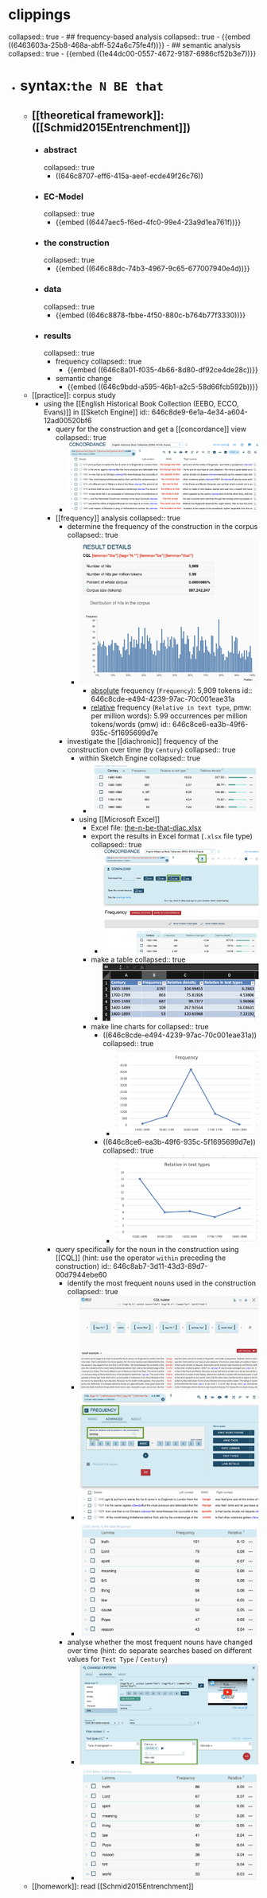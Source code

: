 # clippings
collapsed:: true
	- ## frequency-based analysis
	  collapsed:: true
		- {{embed ((6463603a-25b8-468a-abff-524a6c75fe4f))}}
	- ## semantic analysis
	  collapsed:: true
		- {{embed ((1e44dc00-0557-4672-9187-6986cf52b3e7))}}
- # syntax:`the N BE that`
	- ## [[theoretical framework]]: ([[Schmid2015Entrenchment]])
		- ### abstract
		  collapsed:: true
			- ((646c8707-eff6-415a-aeef-ecde49f26c76))
		- ### EC-Model
		  collapsed:: true
			- {{embed ((6447aec5-f6ed-4fc0-99e4-23a9d1ea761f))}}
		- ### the construction
		  collapsed:: true
			- {{embed ((646c88dc-74b3-4967-9c65-677007940e4d))}}
		- ### data
		  collapsed:: true
			- {{embed ((646c8878-fbbe-4f50-880c-b764b77f3330))}}
		- ### results
		  collapsed:: true
			- frequency
			  collapsed:: true
				- {{embed ((646c8a01-f035-4b66-8d80-df92ce4de28c))}}
			- semantic change
				- {{embed ((646c9bdd-a595-46b1-a2c5-58d66fcb592b))}}
	- [[practice]]: corpus study
		- using the [[English Historical Book Collection (EEBO, ECCO, Evans)]] in [[Sketch Engine]]
		  id:: 646c8de9-6e1a-4e34-a604-12ad00520bf6
			- query for the construction and get a [[concordance]] view
			  collapsed:: true
				- ![image.png](../assets/image_1686050711153_0.png)
			- [[frequency]] analysis
			  collapsed:: true
				- determine the frequency of the construction in the corpus
				  collapsed:: true
					- ![image.png](../assets/image_1686050646760_0.png)
						- [absolute]([[frequency/absolute]]) frequency (`Frequency`): 5,909 tokens
						  id:: 646c8cde-e494-4239-97ac-70c001eae31a
						- [relative]([[frequency/relative]]) frequency (`Relative in text type`, pmw: per million words): 5.99 occurrences per million tokens/words (pmw)
						  id:: 646c8ce6-ea3b-49f6-935c-5f1695699d7e
				- investigate the [[diachronic]] frequency of the construction over time (by `Century`)
				  collapsed:: true
					- within Sketch Engine
					  collapsed:: true
						- ![image.png](../assets/image_1686050837519_0.png)
					- using [[Microsoft Excel]]
						- Excel file: [the-n-be-that-diac.xlsx](../assets/the-n-be-that-diac_1686051292988_0.xlsx)
						- export the results in Excel format (`.xlsx` file type)
						  collapsed:: true
							- ![image.png](../assets/image_1686050920111_0.png)
						- make a table
						  collapsed:: true
							- ![image.png](../assets/image_1686051101901_0.png)
						- make line charts for
						  collapsed:: true
							- ((646c8cde-e494-4239-97ac-70c001eae31a))
							  collapsed:: true
								- ![image.png](../assets/image_1686051211377_0.png)
							- ((646c8ce6-ea3b-49f6-935c-5f1695699d7e))
							  collapsed:: true
								- ![image.png](../assets/image_1686051247474_0.png)
			- query specifically for the noun in the construction using [[CQL]] (hint: use the operator `within` preceding the construction)
			  id:: 646c8ab7-3d11-43d3-89d7-00d7944ebe60
				- identify the most frequent nouns used in the construction
				  collapsed:: true
					- ![image.png](../assets/image_1686051375921_0.png)
					- ![image.png](../assets/image_1686051540495_0.png)
					- ![image.png](../assets/image_1686051610569_0.png)
				- analyse whether the most frequent nouns have changed over time (hint: do separate searches based on different values for `Text Type` / `Century`)
					- ![image.png](../assets/image_1686051458309_0.png)
					- ![image.png](../assets/image_1686051675527_0.png)
	- [[homework]]: read [[Schmid2015Entrenchment]]